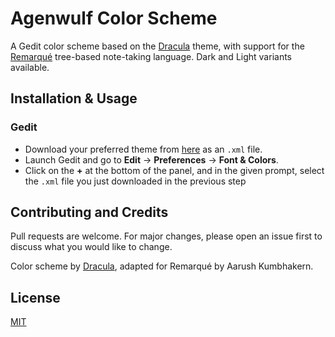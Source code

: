 # Agenwulf Color Scheme

A Gedit color scheme based on the [Dracula](https://github.com/dracula/dracula-theme) theme, with support for the [Remarqué](https://github.com/Positron11/remarque) tree-based note-taking language. Dark and Light variants available.

## Installation & Usage

### Gedit

* Download your preferred theme from [here](https://github.com/Positron11/agenwulf-color-scheme/tree/master/Gedit) as an `.xml` file.
* Launch Gedit and go to **Edit** → **Preferences** → **Font & Colors**.
* Click on the **+** at the bottom of the panel, and in the given prompt, select the `.xml` file you just downloaded in the previous step

## Contributing and Credits

Pull requests are welcome. For major changes, please open an issue first to discuss what you would like to change.

Color scheme by [Dracula](https://github.com/dracula/dracula-theme), adapted for Remarqué by Aarush Kumbhakern.

## License
[MIT](https://choosealicense.com/licenses/mit/)
